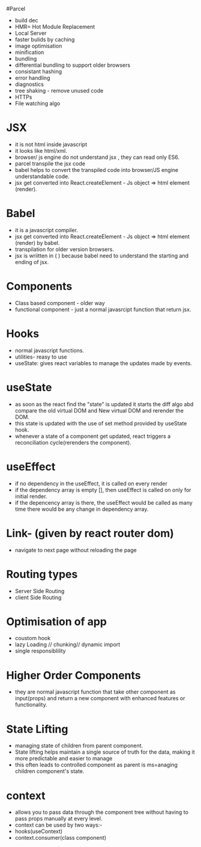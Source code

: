 #Parcel
- build dec
- HMR= Hot Module Replacement
- Local Server 
- faster bulids by caching
- image optimisation
- minification
- bundling 
- differential bundling to support older browsers
- consistant hashing
- error handling 
- diagnostics
- tree shaking - remove unused code 
- HTTPs
- File watching algo



# JSX
- it is not html inside javascript
- it looks like html/xml.
- browser/ js engine do not understand jsx , they can read only ES6.
- parcel transpile the jsx code
- babel helps to convert the transpiled code into browser/JS engine understandable code.
- jsx get converted into React.createElement - Js object => html element (render).

# Babel
- it is a javascript compiler.
- jsx get converted into React.createElement - Js object => html element (render) by babel.
- transpilation for older version browsers.
- jsx is wriitten in ( ) because babel need to understand the starting and ending of jsx.


# Components
- Class based component - older way
- functional component - just a normal javasrcipt function that return jsx.

# Hooks
- normal javascript functions.
- utilities- reasy to use
- useState: gives react variables to manage the updates made by events.


# useState
- as soon as the react find the "state" is updated it starts the diff algo abd compare the old virtual DOM and New virtual DOM and rerender the DOM.
- this state is updated with the use of set method provided by useState hook.
- whenever a state of a component get updated, react triggers a reconciliation cycle(rerenders the component).

# useEffect
- if no dependency in the useEffect, it is called on every render
- if the dependency array is empty [], then useEffect is called on only for initial render.
- if the depencency array is there, the useEffect would be called as many time there would be any change in dependency array.

# Link- (given by react router dom)
- navigate to next page without reloading the page


# Routing types
- Server Side Routing
- client Side Routing

# Optimisation of app
- coustom hook
- lazy Loading // chunking// dynamic import
- single responsiblility

# Higher Order Components
- they are normal javascript function that take other component as input(props) and return a new component with enhanced features or functionality.

# State Lifting
- managing state of children from parent component.
- State lifting helps maintain a single source of truth for the data, making it more predictable and easier to manage
- this often leads to controlled component as parent is ms=anaging children component's state.

# context
- allows you to pass data through the component tree without having to pass props manually at every level.
- context can be used by two ways:-
 - hooks(useContext)
 - context.consumer(class component)

 